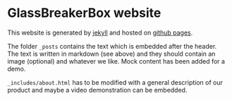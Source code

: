 # GlassBreakerBox website

This website is generated by [jekyll](http://jekyllrb.com/) and hosted on
[github pages](https://pages.github.com/).

The folder `_posts` contains the text which is embedded after the header. The
text is written in markdown (see above) and they should contain an image
(optional) and whatever we like. Mock content has been added for a demo.

`_includes/about.html` has to be modified with a general description of our 
product and maybe a video demonstration can be embedded.

